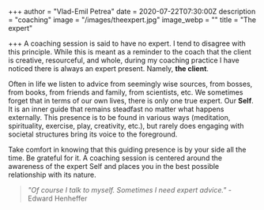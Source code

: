 +++
author = "Vlad-Emil Petrea"
date = 2020-07-22T07:30:00Z
description = "coaching"
image = "/images/theexpert.jpg"
image_webp = ""
title = "The expert"

+++
A coaching session is said to have no expert. I tend to disagree with this principle. While this is meant as a reminder to the coach that the client is creative, resourceful, and whole, during my coaching practice I have noticed there is always an expert present. Namely, **the client**.

Often in life we listen to advice from seemingly wise sources, from bosses, from books, from friends and family, from scientists, etc. We sometimes forget that in terms of our own lives, there is only one true expert. Our **Self**. It is an inner guide that remains steadfast no matter what happens externally. This presence is to be found in various ways (meditation, spirituality, exercise, play, creativity, etc.), but rarely does engaging with societal structures bring its voice to the foreground.

Take comfort in knowing that this guiding presence is by your side all the time. Be grateful for it. A coaching session is centered around the awareness of the expert Self and places you in the best possible relationship with its nature.

> _"Of course I talk to myself. Sometimes I need expert advice." -_ Edward Henheffer